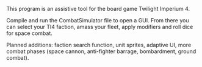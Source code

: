 This program is an assistive tool for the board game Twilight Imperium 4.

Compile and run the CombatSimulator file to open a GUI. From there you can select your TI4 faction, amass your fleet, apply modifiers and roll dice for space combat.

Planned additions: faction search function, unit sprites, adaptive UI, more combat phases (space cannon, anti-fighter barrage, bombardment, ground combat).
